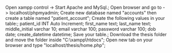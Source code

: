 Open xampp control -> Start Apache and MySql.;
Open browser and go to -> localhost/phpmyadmin;
Create new database named "accounts" then create a table named "patient_account";
Create the following values in your table:;
  patient_id  INT Auto Increment;
  first_name  text;
  last_name text;
  middle_initial  varchar 10;
  email  varchar  100;
  password  varchar 100;
  dob date;
  create_datetime datetime;
Save your table.;
Download the thesis folder and move the folder inside "C:\xampp\htdocs\";
Open new tab on your browser and type "localhost/thesis/home.php";

